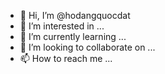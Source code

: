 - 👋 Hi, I’m @hodangquocdat
- 👀 I’m interested in ...
- 🌱 I’m currently learning ...
- 💞️ I’m looking to collaborate on ...
- 📫 How to reach me ...

<!---
hodangquocdat/hodangquocdat is a ✨ special ✨ repository because its `README.md` (this file) appears on your GitHub profile.
You can click the Preview link to take a look at your changes.
--->
